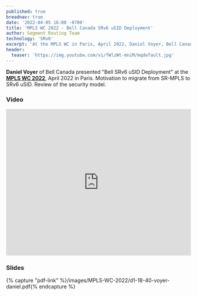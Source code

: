 ```yaml
---
published: true
breadnav: true
date: '2022-04-05 16:00 -0700'
title: 'MPLS WC 2022 - Bell Canada SRv6 uSID Deployment'
author: Segment Routing Team
technology: 'SRv6'
excerpt: 'At the MPLS WC in Paris, April 2022, Daniel Voyer, Bell Canada, presented "Bell SRv6 uSID Deployment". Motivation to migrate from SR-MPLS to SRv6 uSID. Review of the security model.'
header:
  teaser: 'https://img.youtube.com/vi/fWlzWt-mniM/mqdefault.jpg'
---
```


**Daniel Voyer** of Bell Canada presented "Bell SRv6 uSID Deployment" at the [**MPLS WC 2022**](<https://www.uppersideconferences.com/mpls-sdn-nfv/mplswc_2022_agenda_day_1.html>), April 2022 in Paris.
Motivation to migrate from SR-MPLS to SRv6 uSID. Review of the security model.

### Video

<iframe width="100%" height="400px" src="https://www.youtube.com/embed/fWlzWt-mniM" frameborder="0" allowfullscreen></iframe>

### Slides

{% capture "pdf-link" %}/images/MPLS-WC-2022/d1-18-40-voyer-daniel.pdf{% endcapture %}
<script src="{{ 'assets/js/pdfobject.min.js' | relative_url }}"></script>
<div class="fitvidsignore" id="pdf"></div>
<script>PDFObject.embed(" {{ pdf-link | relative_url }} ", "#pdf", {height: "21.5em", width: "31.3em"});</script>

